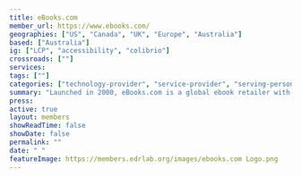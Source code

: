 ```yaml
---
title: eBooks.com
member_url: https://www.ebooks.com/
geographies: ["US", "Canada", "UK", "Europe", "Australia"]
based: ["Australia"]
ig: ["LCP", "accessibility", "colibrio"]
crossroads: [""]
services:
tags: [""]
categories: ["technology-provider", "service-provider", "serving-persons-with-print-disabilities", "provider-of-publishing-services", "retailer-bookseller"]
summary: "Launched in 2000, eBooks.com is a global ebook retailer with a reputation for innovation, integrity and independence. eBooks.com sells ebooks direct to millions of consumers around the world, with five local sales portals in the US, Canada, UK, Europe and Australia. The company also provides a range of digital book solutions to publishers. eBooks.com is privately held and run by its founders, life-long booksellers Stephen and Trudy Cole. It is the only independent ebook retailer that sells into every country in the world - plus Antarctica and the International Space Station. In addition to our popular e-bookstore, eBooks.com provides technical services to book publishers. Digital Comps is a system that enables publishers to send secure ebooks to reviewers and instructors. Ebook Engine enables publishers to sell ebooks direct to consumers from their own website. And publishers use our Ebook Collections platform to sell collections of their ebooks direct to institutions, bypassing dominant aggregators."
press:
active: true
layout: members
showReadTime: false
showDate: false
permalink: ""
date: " "
featureImage: https://members.edrlab.org/images/ebooks.com Logo.png
---
```

